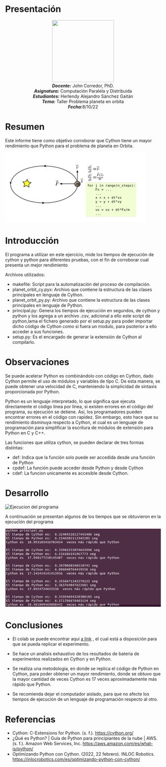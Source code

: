 # Presentación
<p align="center"><img src="https://res-5.cloudinary.com/crunchbase-production/image/upload/c_lpad,h_256,w_256,f_auto,q_auto:eco/v1455514364/pim02bzqvgz0hibsra41.png"width="200" height="200">
</img><br>
<i><b>Docente:</b></i> John Corredor, PhD.
<br>
<i><b>Asignatura:</b></i> Computación Paralela y Distribuida
<br>
<i><b>Estudiantes:</b></i> Herlendy Alejandro Sánchez Gaitán
<br>
<i><b>Tema:</b></i> Taller Problema planeta en orbita
<br>
<i><b>Fecha:</b></i>8/10/22
<br>
</p>



# Resumen

Este informe tiene como objetivo corroborar que Cython tiene un mayor rendimiento que Python para el problema de planeta en Orbita.

![Problema a solucionar](https://github.com/AlejandroSanchez01/Parallel_Distributed_Computing/blob/6b97c28d2fa246a8cbdff581f780a163304ca20a/TercerCorte/Imagenes/Problema.png)

# Introducción

El programa a utilizar en este ejercicio, mide los tiempos de ejecución de cython y python para diferentes pruebas, con el fin de corroborar cual presenta un mejor rendimiento

Archivos utilizados:

* makefile: Script para la automatización del proceso de compilación.<br>
* planet_orbit_cy.pyx: Archivo que contiene la estructura de las clases principales en lenguaje de Cython.<br>
* planet_orbit_py.py: Archivo que contiene la estructura de las clases principales en lenguaje de Python.<br>
* principal.py: Genera los tiempos de ejecución en segundos, de cython y python y los agrega a un archivo .csv, adicional a ello este script de python,lama el fichero generado por el setup.py para poder importar dicho código de Cython como si fuera un modulo, para psoterior a ello acceder a sus funciones.<br>
* setup.py: Es el encargado de generar la extensión de Cython al compilarlo.<br>

# Observaciones


Se puede acelerar Python es combinándolo con código en Cython, dado Cython permite el uso de módulos y variables de tipo C. De esta manera, se puede obtener una velocidad de C, manteniendo la simplicidad de sintaxis proporcionada por Python.

Python es un lenguaje interpretado, lo que significa que ejecuta directamente el código línea por línea, si existen errores en el código del programa, su ejecución se detiene. Así, los programadores pueden encontrar errores en el código con rapidez. Sin embargo, esto hace que su rendimiento disminuya respecto a Cython, el cual es un lenguaje de programación para simplificar la escritura de módulos de extensión para Python en C y C++.


Las funciones que utiliza cython, se pueden declarar de tres formas distintas: 

* def: Indica que la función solo puede ser accedida desde una función de Python
* cpdef: La función puede acceder desde Python y desde Cython
* cdef: La funcion unicamente es accesible desde Cython.


# Desarrollo

![Ejecucion del programa](https://github.com/AlejandroSanchez01/Parallel_Distributed_Computing/blob/b00d5f699bcede9ec5b783e8ff9b6df2bd87af3d/TercerCorte/Imagenes/Ejecuci%C3%B3n%20del%20programa.png)

A continuación se presentan algunos de los tiempos que se obtuvieron en la ejecución del programa

![Tiempos obtenidos](https://github.com/AlejandroSanchez01/Parallel_Distributed_Computing/blob/adb9e3d916319017aa575ea008e26aa14b5c0bc4/TercerCorte/Imagenes/TiemposObtenidos.png)

# Conclusiones
* El colab se puede encontrar aqui [a link](https://github.com/AlejandroSanchez01/Parallel_Distributed_Computing/blob/d2a95bc5459feead181718c200ea54a71b70e7ab/TercerCorte/RendimientoPythonVsCython.ipynb) , el cual está a disposición para que se pueda replicar el experimento.

* Se hace un analisis exhaustivo de los resultados de bateria de experimentos realizados en Cython y en Python.

* Se realiza una metodologia, en donde se replica el código de Python en Cython, para poder obtener un mayor rendimiento, donde se obtuvo que la mayor cantidad de veces Cython es 17 veces aproximadamente más rápido que Python.

* Se recomienda dejar el computador aislado, para que no afecte los tiempos de ejecución de un lenguaje de programación respecto al otro.

# Referencias

* Cython: C-Extensions for Python. (s. f.). https://cython.org/
* ¿Qué es Python? | Guía de Python para principiantes de la nube | AWS. (s. f.). Amazon Web Services, Inc. https://aws.amazon.com/es/what-is/python/
* Optimizando Python con Cython. (2022, 22 febrero). INLOC Robotics. https://inlocrobotics.com/es/optimizando-python-con-cython/

